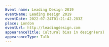 ```yaml
---
Event name: Leading Design 2019
eventName: Leading Design 2019
eventDate: 2022-07-24T01:21:42.283Z
place: London
eventUrl: http://leadingdesign.com
appearanceTitle: Cultural bias in design(ers)
appearanceType: Talk
---
```

